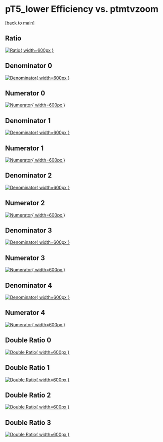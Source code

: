 # pT5_lower Efficiency vs. ptmtvzoom

[[back to main](./)]



## Ratio

[![Ratio](../mtv/var/pT5_lower_xtr_211_0_eff_ptmtvzoom.png){ width=600px }](../mtv/var/pT5_lower_xtr_211_0_eff_ptmtvzoom.pdf)

## Denominator 0

[![Denominator](../mtv/den/pT5_lower_xtr_211_0_eff_ptmtvzoom_den0.png){ width=600px }](../mtv/den/pT5_lower_xtr_211_0_eff_ptmtvzoom_den0.pdf)

## Numerator 0

[![Numerator](../mtv/num/pT5_lower_xtr_211_0_eff_ptmtvzoom_num0.png){ width=600px }](../mtv/num/pT5_lower_xtr_211_0_eff_ptmtvzoom_num0.pdf)

## Denominator 1

[![Denominator](../mtv/den/pT5_lower_xtr_211_0_eff_ptmtvzoom_den1.png){ width=600px }](../mtv/den/pT5_lower_xtr_211_0_eff_ptmtvzoom_den1.pdf)

## Numerator 1

[![Numerator](../mtv/num/pT5_lower_xtr_211_0_eff_ptmtvzoom_num1.png){ width=600px }](../mtv/num/pT5_lower_xtr_211_0_eff_ptmtvzoom_num1.pdf)

## Denominator 2

[![Denominator](../mtv/den/pT5_lower_xtr_211_0_eff_ptmtvzoom_den2.png){ width=600px }](../mtv/den/pT5_lower_xtr_211_0_eff_ptmtvzoom_den2.pdf)

## Numerator 2

[![Numerator](../mtv/num/pT5_lower_xtr_211_0_eff_ptmtvzoom_num2.png){ width=600px }](../mtv/num/pT5_lower_xtr_211_0_eff_ptmtvzoom_num2.pdf)

## Denominator 3

[![Denominator](../mtv/den/pT5_lower_xtr_211_0_eff_ptmtvzoom_den3.png){ width=600px }](../mtv/den/pT5_lower_xtr_211_0_eff_ptmtvzoom_den3.pdf)

## Numerator 3

[![Numerator](../mtv/num/pT5_lower_xtr_211_0_eff_ptmtvzoom_num3.png){ width=600px }](../mtv/num/pT5_lower_xtr_211_0_eff_ptmtvzoom_num3.pdf)

## Denominator 4

[![Denominator](../mtv/den/pT5_lower_xtr_211_0_eff_ptmtvzoom_den4.png){ width=600px }](../mtv/den/pT5_lower_xtr_211_0_eff_ptmtvzoom_den4.pdf)

## Numerator 4

[![Numerator](../mtv/num/pT5_lower_xtr_211_0_eff_ptmtvzoom_num4.png){ width=600px }](../mtv/num/pT5_lower_xtr_211_0_eff_ptmtvzoom_num4.pdf)

## Double Ratio 0

[![Double Ratio](../mtv/ratio/pT5_lower_xtr_211_0_eff_ptmtvzoom_ratio0.png){ width=600px }](../mtv/ratio/pT5_lower_xtr_211_0_eff_ptmtvzoom_ratio0.pdf)

## Double Ratio 1

[![Double Ratio](../mtv/ratio/pT5_lower_xtr_211_0_eff_ptmtvzoom_ratio1.png){ width=600px }](../mtv/ratio/pT5_lower_xtr_211_0_eff_ptmtvzoom_ratio1.pdf)

## Double Ratio 2

[![Double Ratio](../mtv/ratio/pT5_lower_xtr_211_0_eff_ptmtvzoom_ratio2.png){ width=600px }](../mtv/ratio/pT5_lower_xtr_211_0_eff_ptmtvzoom_ratio2.pdf)

## Double Ratio 3

[![Double Ratio](../mtv/ratio/pT5_lower_xtr_211_0_eff_ptmtvzoom_ratio3.png){ width=600px }](../mtv/ratio/pT5_lower_xtr_211_0_eff_ptmtvzoom_ratio3.pdf)

